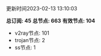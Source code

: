 更新时间2023-02-13 13:10:03

**总订阅: 45**
**总节点: 663**
**有效节点: 104**
- v2ray节点: 101
- trojan节点: 2
- ss节点: 1
